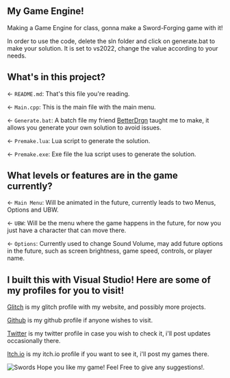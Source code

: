 ## My Game Engine!

Making a Game Engine for class, gonna make a Sword-Forging game with it!

In order to use the code, delete the sln folder and click on generate.bat to make your solution. It is set to vs2022, change the value according to your needs.

## What's in this project?

← `README.md`: That's this file you're reading.

← `Main.cpp`: This is the main file with the main menu.

← `Generate.bat`: A batch file my friend [BetterDrgn](https://github.com/BttrDrgn) taught me to make, it allows you generate your own solution to avoid issues.

← `Premake.lua`: Lua script to generate the solution.

← `Premake.exe`: Exe file the lua script uses to generate the solution.

## What levels or features are in the game currently?

← `Main Menu`: Will be animated in the future, currently leads to two Menus, Options and UBW.

← `UBW`: Will be the menu where the game happens in the future, for now you just have a character that can move there.

← `Options`: Currently used to change Sound Volume, may add future options in the future, such as screen brightness, game speed, controls, or player name.

## I built this with Visual Studio! Here are some of my profiles for you to visit!

[Glitch](https://glitch.com/@AlexGama11) is my glitch profile with my website, and possibly more projects.

[Github](https://github.com/AlexGama11) is my github profile if anyone wishes to visit.

[Twitter](https://twitter.com/Alex_CorreiaG) is my twitter profile in case you wish to check it, i'll post updates occasionally there.

[Itch.io](https://alexmango.itch.io) is my itch.io profile if you want to see it, i'll post my games there.

![Swords](https://i.ytimg.com/vi/tEMIyi8XzWU/maxresdefault.jpg) Hope you like my game! Feel Free to give any suggestions!.
